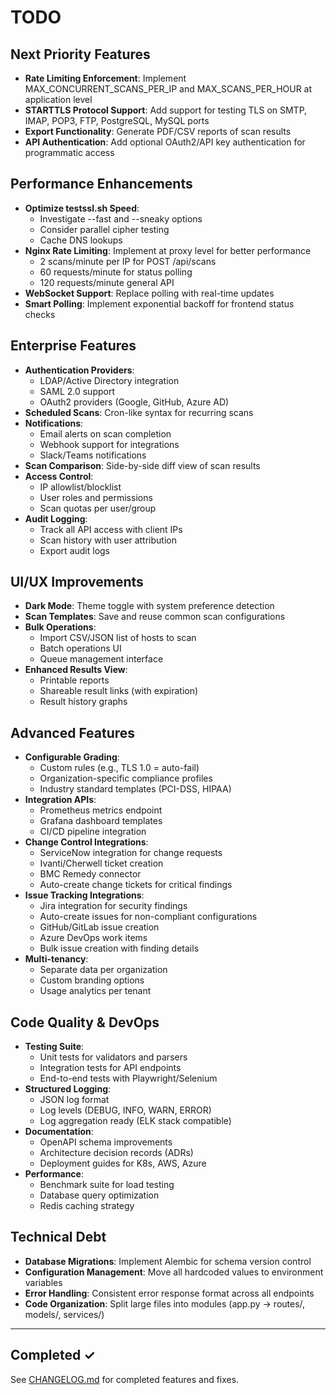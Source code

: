 # TODO

## Next Priority Features
- **Rate Limiting Enforcement**: Implement MAX_CONCURRENT_SCANS_PER_IP and MAX_SCANS_PER_HOUR at application level
- **STARTTLS Protocol Support**: Add support for testing TLS on SMTP, IMAP, POP3, FTP, PostgreSQL, MySQL ports
- **Export Functionality**: Generate PDF/CSV reports of scan results
- **API Authentication**: Add optional OAuth2/API key authentication for programmatic access

## Performance Enhancements
- **Optimize testssl.sh Speed**: 
  - Investigate --fast and --sneaky options
  - Consider parallel cipher testing
  - Cache DNS lookups
- **Nginx Rate Limiting**: Implement at proxy level for better performance
  - 2 scans/minute per IP for POST /api/scans
  - 60 requests/minute for status polling
  - 120 requests/minute general API
- **WebSocket Support**: Replace polling with real-time updates
- **Smart Polling**: Implement exponential backoff for frontend status checks

## Enterprise Features
- **Authentication Providers**: 
  - LDAP/Active Directory integration
  - SAML 2.0 support
  - OAuth2 providers (Google, GitHub, Azure AD)
- **Scheduled Scans**: Cron-like syntax for recurring scans
- **Notifications**: 
  - Email alerts on scan completion
  - Webhook support for integrations
  - Slack/Teams notifications
- **Scan Comparison**: Side-by-side diff view of scan results
- **Access Control**:
  - IP allowlist/blocklist
  - User roles and permissions
  - Scan quotas per user/group
- **Audit Logging**: 
  - Track all API access with client IPs
  - Scan history with user attribution
  - Export audit logs

## UI/UX Improvements
- **Dark Mode**: Theme toggle with system preference detection
- **Scan Templates**: Save and reuse common scan configurations
- **Bulk Operations**: 
  - Import CSV/JSON list of hosts to scan
  - Batch operations UI
  - Queue management interface
- **Enhanced Results View**:
  - Printable reports
  - Shareable result links (with expiration)
  - Result history graphs

## Advanced Features
- **Configurable Grading**: 
  - Custom rules (e.g., TLS 1.0 = auto-fail)
  - Organization-specific compliance profiles
  - Industry standard templates (PCI-DSS, HIPAA)
- **Integration APIs**:
  - Prometheus metrics endpoint
  - Grafana dashboard templates
  - CI/CD pipeline integration
- **Change Control Integrations**:
  - ServiceNow integration for change requests
  - Ivanti/Cherwell ticket creation
  - BMC Remedy connector
  - Auto-create change tickets for critical findings
- **Issue Tracking Integrations**:
  - Jira integration for security findings
  - Auto-create issues for non-compliant configurations
  - GitHub/GitLab issue creation
  - Azure DevOps work items
  - Bulk issue creation with finding details
- **Multi-tenancy**: 
  - Separate data per organization
  - Custom branding options
  - Usage analytics per tenant

## Code Quality & DevOps
- **Testing Suite**:
  - Unit tests for validators and parsers
  - Integration tests for API endpoints
  - End-to-end tests with Playwright/Selenium
- **Structured Logging**:
  - JSON log format
  - Log levels (DEBUG, INFO, WARN, ERROR)
  - Log aggregation ready (ELK stack compatible)
- **Documentation**:
  - OpenAPI schema improvements
  - Architecture decision records (ADRs)
  - Deployment guides for K8s, AWS, Azure
- **Performance**:
  - Benchmark suite for load testing
  - Database query optimization
  - Redis caching strategy

## Technical Debt
- **Database Migrations**: Implement Alembic for schema version control
- **Configuration Management**: Move all hardcoded values to environment variables
- **Error Handling**: Consistent error response format across all endpoints
- **Code Organization**: Split large files into modules (app.py → routes/, models/, services/)

---

## Completed ✓
See [CHANGELOG.md](CHANGELOG.md) for completed features and fixes.